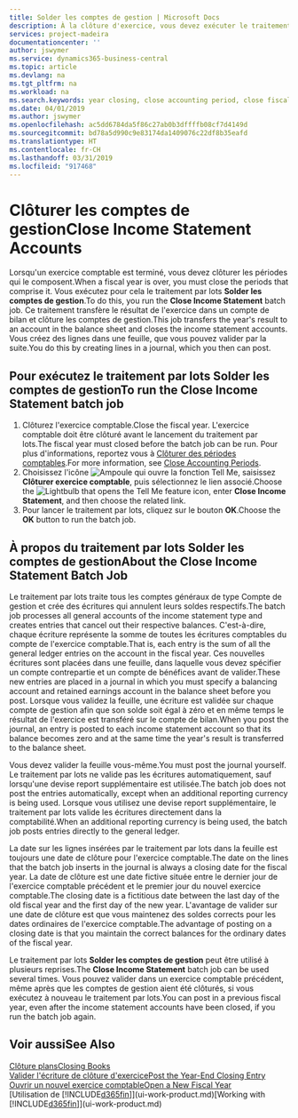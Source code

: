 ```yaml
---
title: Solder les comptes de gestion | Microsoft Docs
description: À la clôture d'exercice, vous devez exécuter le traitement par lots Clôture comptes de gestion afin de clôturer les périodes comptables de l'exercice fiscal.
services: project-madeira
documentationcenter: ''
author: jswymer
ms.service: dynamics365-business-central
ms.topic: article
ms.devlang: na
ms.tgt_pltfrm: na
ms.workload: na
ms.search.keywords: year closing, close accounting period, close fiscal year, bank account detailed trial balance
ms.date: 04/01/2019
ms.author: jswymer
ms.openlocfilehash: ac5dd6784da5f86c27ab0b3dffffb08cf7d4149d
ms.sourcegitcommit: bd78a5d990c9e83174da1409076c22df8b35eafd
ms.translationtype: HT
ms.contentlocale: fr-CH
ms.lasthandoff: 03/31/2019
ms.locfileid: "917468"
---
```

# <a name="close-income-statement-accounts"></a><span data-ttu-id="e7cdb-103">Clôturer les comptes de gestion</span><span class="sxs-lookup"><span data-stu-id="e7cdb-103">Close Income Statement Accounts</span></span>
<span data-ttu-id="e7cdb-104">Lorsqu'un exercice comptable est terminé, vous devez clôturer les périodes qui le composent.</span><span class="sxs-lookup"><span data-stu-id="e7cdb-104">When a fiscal year is over, you must close the periods that comprise it.</span></span> <span data-ttu-id="e7cdb-105">Vous exécutez pour cela le traitement par lots **Solder les comptes de gestion**.</span><span class="sxs-lookup"><span data-stu-id="e7cdb-105">To do this, you run the **Close Income Statement** batch job.</span></span> <span data-ttu-id="e7cdb-106">Ce traitement transfère le résultat de l'exercice dans un compte de bilan et clôture les comptes de gestion.</span><span class="sxs-lookup"><span data-stu-id="e7cdb-106">This job transfers the year's result to an account in the balance sheet and closes the income statement accounts.</span></span> <span data-ttu-id="e7cdb-107">Vous créez des lignes dans une feuille, que vous pouvez valider par la suite.</span><span class="sxs-lookup"><span data-stu-id="e7cdb-107">You do this by creating lines in a journal, which you then can post.</span></span>

## <a name="to-run-the-close-income-statement-batch-job"></a><span data-ttu-id="e7cdb-108">Pour exécutez le traitement par lots Solder les comptes de gestion</span><span class="sxs-lookup"><span data-stu-id="e7cdb-108">To run the Close Income Statement batch job</span></span>
1. <span data-ttu-id="e7cdb-109">Clôturez l'exercice comptable.</span><span class="sxs-lookup"><span data-stu-id="e7cdb-109">Close the fiscal year.</span></span> <span data-ttu-id="e7cdb-110">L'exercice comptable doit être clôturé avant le lancement du traitement par lots.</span><span class="sxs-lookup"><span data-stu-id="e7cdb-110">The fiscal year must closed before the batch job can be run.</span></span> <span data-ttu-id="e7cdb-111">Pour plus d'informations, reportez vous à [Clôturer des périodes comptables](year-close-account-periods.md).</span><span class="sxs-lookup"><span data-stu-id="e7cdb-111">For more information, see [Close Accounting Periods](year-close-account-periods.md).</span></span>
2. <span data-ttu-id="e7cdb-112">Choisissez l'icône ![Ampoule qui ouvre la fonction Tell Me](media/ui-search/search_small.png "Dites-moi ce que vous voulez faire"), saisissez **Clôturer exercice comptable**, puis sélectionnez le lien associé.</span><span class="sxs-lookup"><span data-stu-id="e7cdb-112">Choose the ![Lightbulb that opens the Tell Me feature](media/ui-search/search_small.png "Tell me what you want to do") icon, enter **Close Income Statement**, and then choose the related link.</span></span>
3. <span data-ttu-id="e7cdb-113">Pour lancer le traitement par lots, cliquez sur le bouton **OK**.</span><span class="sxs-lookup"><span data-stu-id="e7cdb-113">Choose the **OK** button to run the batch job.</span></span>

## <a name="about-the-close-income-statement-batch-job"></a><span data-ttu-id="e7cdb-114">À propos du traitement par lots Solder les comptes de gestion</span><span class="sxs-lookup"><span data-stu-id="e7cdb-114">About the Close Income Statement Batch Job</span></span>
<span data-ttu-id="e7cdb-115">Le traitement par lots traite tous les comptes généraux de type Compte de gestion et crée des écritures qui annulent leurs soldes respectifs.</span><span class="sxs-lookup"><span data-stu-id="e7cdb-115">The batch job processes all general accounts of the income statement type and creates entries that cancel out their respective balances.</span></span> <span data-ttu-id="e7cdb-116">C'est-à-dire, chaque écriture représente la somme de toutes les écritures comptables du compte de l'exercice comptable.</span><span class="sxs-lookup"><span data-stu-id="e7cdb-116">That is, each entry is the sum of all the general ledger entries on the account in the fiscal year.</span></span> <span data-ttu-id="e7cdb-117">Ces nouvelles écritures sont placées dans une feuille, dans laquelle vous devez spécifier un compte contrepartie et un compte de bénéfices avant de valider.</span><span class="sxs-lookup"><span data-stu-id="e7cdb-117">These new entries are placed in a journal in which you must specify a balancing account and retained earnings account in the balance sheet before you post.</span></span> <span data-ttu-id="e7cdb-118">Lorsque vous validez la feuille, une écriture est validée sur chaque compte de gestion afin que son solde soit égal à zéro et en même temps le résultat de l'exercice est transféré sur le compte de bilan.</span><span class="sxs-lookup"><span data-stu-id="e7cdb-118">When you post the journal, an entry is posted to each income statement account so that its balance becomes zero and at the same time the year's result is transferred to the balance sheet.</span></span>

<span data-ttu-id="e7cdb-119">Vous devez valider la feuille vous-même.</span><span class="sxs-lookup"><span data-stu-id="e7cdb-119">You must post the journal yourself.</span></span> <span data-ttu-id="e7cdb-120">Le traitement par lots ne valide pas les écritures automatiquement, sauf lorsqu'une devise report supplémentaire est utilisée.</span><span class="sxs-lookup"><span data-stu-id="e7cdb-120">The batch job does not post the entries automatically, except when an additional reporting currency is being used.</span></span> <span data-ttu-id="e7cdb-121">Lorsque vous utilisez une devise report supplémentaire, le traitement par lots valide les écritures directement dans la comptabilité.</span><span class="sxs-lookup"><span data-stu-id="e7cdb-121">When an additional reporting currency is being used, the batch job posts entries directly to the general ledger.</span></span>

<span data-ttu-id="e7cdb-122">La date sur les lignes insérées par le traitement par lots dans la feuille est toujours une date de clôture pour l'exercice comptable.</span><span class="sxs-lookup"><span data-stu-id="e7cdb-122">The date on the lines that the batch job inserts in the journal is always a closing date for the fiscal year.</span></span> <span data-ttu-id="e7cdb-123">La date de clôture est une date fictive située entre le dernier jour de l'exercice comptable précédent et le premier jour du nouvel exercice comptable.</span><span class="sxs-lookup"><span data-stu-id="e7cdb-123">The closing date is a fictitious date between the last day of the old fiscal year and the first day of the new year.</span></span> <span data-ttu-id="e7cdb-124">L'avantage de valider sur une date de clôture est que vous maintenez des soldes corrects pour les dates ordinaires de l'exercice comptable.</span><span class="sxs-lookup"><span data-stu-id="e7cdb-124">The advantage of posting on a closing date is that you maintain the correct balances for the ordinary dates of the fiscal year.</span></span>

<span data-ttu-id="e7cdb-125">Le traitement par lots **Solder les comptes de gestion** peut être utilisé à plusieurs reprises.</span><span class="sxs-lookup"><span data-stu-id="e7cdb-125">The **Close Income Statement** batch job can be used several times.</span></span> <span data-ttu-id="e7cdb-126">Vous pouvez valider dans un exercice comptable précédent, même après que les comptes de gestion aient été clôturés, si vous exécutez à nouveau le traitement par lots.</span><span class="sxs-lookup"><span data-stu-id="e7cdb-126">You can post in a previous fiscal year, even after the income statement accounts have been closed, if you run the batch job again.</span></span>

## <a name="see-also"></a><span data-ttu-id="e7cdb-127">Voir aussi</span><span class="sxs-lookup"><span data-stu-id="e7cdb-127">See Also</span></span>
[<span data-ttu-id="e7cdb-128">Clôture plans</span><span class="sxs-lookup"><span data-stu-id="e7cdb-128">Closing Books</span></span>](year-close-books.md)  
[<span data-ttu-id="e7cdb-129">Valider l'écriture de clôture d'exercice</span><span class="sxs-lookup"><span data-stu-id="e7cdb-129">Post the Year-End Closing Entry</span></span>](year-how-post-year-end-close-entry.md)  
[<span data-ttu-id="e7cdb-130">Ouvrir un nouvel exercice comptable</span><span class="sxs-lookup"><span data-stu-id="e7cdb-130">Open a New Fiscal Year</span></span>](finance-how-open-new-fiscal-year.md)  
<span data-ttu-id="e7cdb-131">[Utilisation de [!INCLUDE[d365fin](includes/d365fin_md.md)]](ui-work-product.md)</span><span class="sxs-lookup"><span data-stu-id="e7cdb-131">[Working with [!INCLUDE[d365fin](includes/d365fin_md.md)]](ui-work-product.md)</span></span>
